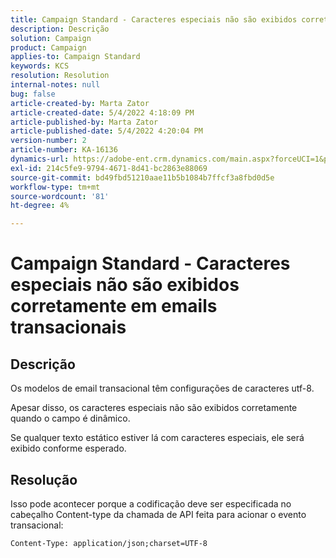 ```yaml
---
title: Campaign Standard - Caracteres especiais não são exibidos corretamente em emails transacionais
description: Descrição
solution: Campaign
product: Campaign
applies-to: Campaign Standard
keywords: KCS
resolution: Resolution
internal-notes: null
bug: false
article-created-by: Marta Zator
article-created-date: 5/4/2022 4:18:09 PM
article-published-by: Marta Zator
article-published-date: 5/4/2022 4:20:04 PM
version-number: 2
article-number: KA-16136
dynamics-url: https://adobe-ent.crm.dynamics.com/main.aspx?forceUCI=1&pagetype=entityrecord&etn=knowledgearticle&id=5e5514c7-c5cb-ec11-a7b5-6045bd00d4f5
exl-id: 214c5fe9-9794-4671-8d41-bc2863e88069
source-git-commit: bd49fbd51210aae11b5b1084b7ffcf3a8fbd0d5e
workflow-type: tm+mt
source-wordcount: '81'
ht-degree: 4%

---
```


# Campaign Standard - Caracteres especiais não são exibidos corretamente em emails transacionais

## Descrição


Os modelos de email transacional têm configurações de caracteres utf-8.

Apesar disso, os caracteres especiais não são exibidos corretamente quando o campo é dinâmico.

Se qualquer texto estático estiver lá com caracteres especiais, ele será exibido conforme esperado.


## Resolução


Isso pode acontecer porque a codificação deve ser especificada no cabeçalho Content-type da chamada de API feita para acionar o evento transacional:

`Content-Type: application/json;charset=UTF-8`
